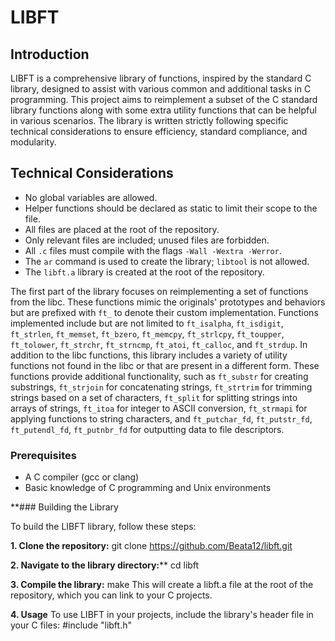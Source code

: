 # LIBFT

## Introduction

LIBFT is a comprehensive library of functions, inspired by the standard C library, designed to assist with various common and additional tasks in C programming. This project aims to reimplement a subset of the C standard library functions along with some extra utility functions that can be helpful in various scenarios. The library is written strictly following specific technical considerations to ensure efficiency, standard compliance, and modularity.

## Technical Considerations

- No global variables are allowed.
- Helper functions should be declared as static to limit their scope to the file.
- All files are placed at the root of the repository.
- Only relevant files are included; unused files are forbidden.
- All `.c` files must compile with the flags `-Wall -Wextra -Werror`.
- The `ar` command is used to create the library; `libtool` is not allowed.
- The `libft.a` library is created at the root of the repository.

The first part of the library focuses on reimplementing a set of functions from the libc. These functions mimic the originals' prototypes and behaviors but are prefixed with `ft_` to denote their custom implementation. Functions implemented include but are not limited to `ft_isalpha`, `ft_isdigit`, `ft_strlen`, `ft_memset`, `ft_bzero`, `ft_memcpy`, `ft_strlcpy`, `ft_toupper`, `ft_tolower`, `ft_strchr`, `ft_strncmp`, `ft_atoi`, `ft_calloc`, and `ft_strdup`.
In addition to the libc functions, this library includes a variety of utility functions not found in the libc or that are present in a different form. These functions provide additional functionality, such as `ft_substr` for creating substrings, `ft_strjoin` for concatenating strings, `ft_strtrim` for trimming strings based on a set of characters, `ft_split` for splitting strings into arrays of strings, `ft_itoa` for integer to ASCII conversion, `ft_strmapi` for applying functions to string characters, and `ft_putchar_fd`, `ft_putstr_fd`, `ft_putendl_fd`, `ft_putnbr_fd` for outputting data to file descriptors.

### Prerequisites

- A C compiler (gcc or clang)
- Basic knowledge of C programming and Unix environments

**### Building the Library

To build the LIBFT library, follow these steps:

**1. Clone the repository:**
git clone https://github.com/Beata12/libft.git

**2. Navigate to the library directory:****
cd libft

**3. Compile the library:**
make
This will create a libft.a file at the root of the repository, which you can link to your C projects.

**4. Usage**
To use LIBFT in your projects, include the library's header file in your C files:
#include "libft.h"
